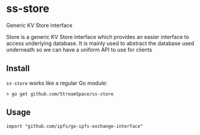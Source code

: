 # ss-store
Generic KV Store interface


Store is a generic KV Store interface which provides an easier
interface to access underlying database. It is mainly used to abstract
the database used underneath so we can have a uniform API to use for clients


## Install
`ss-store` works like a regular Go module:

```
> go get github.com/StreamSpace/ss-store
```

## Usage
```
import "github.com/ipfs/go-ipfs-exchange-interface"
```
